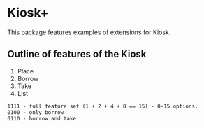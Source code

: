 # Kiosk+

This package features examples of extensions for Kiosk.

## Outline of features of the Kiosk

1. Place
2. Borrow
3. Take
4. List

```
1111 - full feature set (1 + 2 + 4 + 8 == 15) - 0-15 options.
0100 - only borrow
0110 - borrow and take
```
